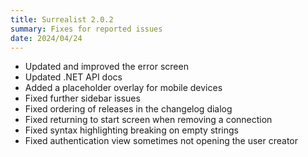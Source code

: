 ```yaml
---
title: Surrealist 2.0.2
summary: Fixes for reported issues
date: 2024/04/24
---
```


- Updated and improved the error screen
- Updated .NET API docs
- Added a placeholder overlay for mobile devices
- Fixed further sidebar issues
- Fixed ordering of releases in the changelog dialog
- Fixed returning to start screen when removing a connection
- Fixed syntax highlighting breaking on empty strings
- Fixed authentication view sometimes not opening the user creator